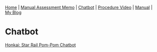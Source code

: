 [Home](index.md) | [Manual Assessment Memo](manual_assessment_memo.md) | [Chatbot](chatbot.md) | [Procedure Video](procedure_video.md) | [Manual](manual.md) | [My Blog](reflective_blogs.md) 

# Chatbot
[Honkai: Star Rail Pom-Pom Chatbot](https://box.boodle.ai/a/@PomPom)
